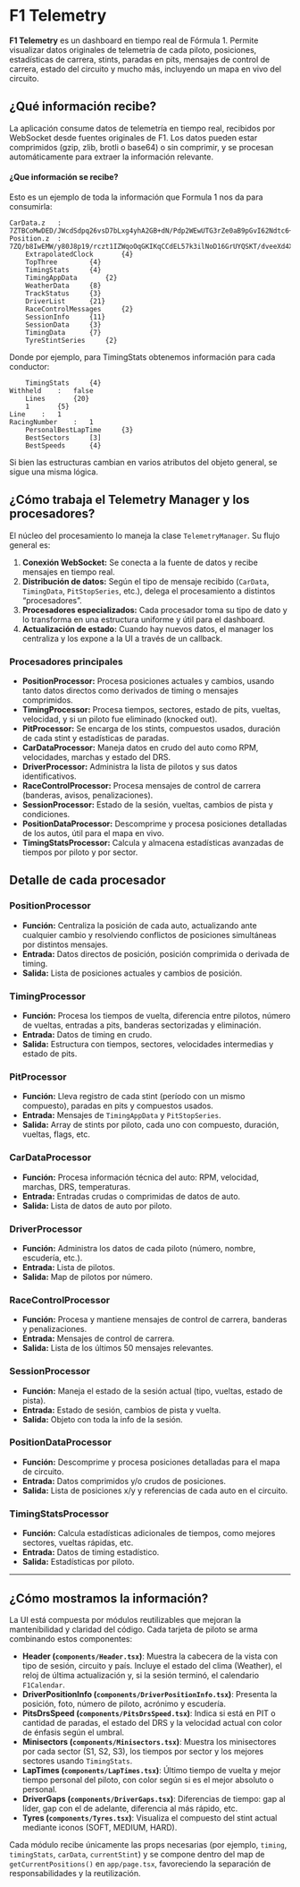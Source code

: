 # F1 Telemetry

**F1 Telemetry** es un dashboard en tiempo real de Fórmula 1. Permite visualizar datos originales de telemetría de cada piloto, posiciones, estadísticas de carrera, stints, paradas en pits, mensajes de control de carrera, estado del circuito y mucho más, incluyendo un mapa en vivo del circuito.

## ¿Qué información recibe?

La aplicación consume datos de telemetría en tiempo real, recibidos por WebSocket desde fuentes originales de F1. Los datos pueden estar comprimidos (gzip, zlib, brotli o base64) o sin comprimir, y se procesan automáticamente para extraer la información relevante.

#### ¿Que información se recibe?

Esto es un ejemplo de toda la información que Formula 1 nos da para consumirla:

``` 	Heartbeat		{2}
CarData.z	:	7ZTBCoMwDED/JWcdSdpq26vsD7bLxg4yhA2GB+dN/Pdp2WEwUTG3rZe0aB9pGvI62Ndtc6+e4M8dHNsreGBkk2KecnYg41F7NDs0jp3jEyRQlM1wugMaQ3Er67p6hA8IHhPgEFWIGjyhTsC8Vz1sbN+HH5tZs8DSDJsJ8hJOwESK1/IsST71YgqzZZwCLircTsBuPLIqN0vqZiWBcwGsptr9DWNA8RMUDYakXi0aq6W5mutxJrm2lTyY3djj4doDPqc8Jse5icaLxovGi8b7B+Op3LFBG5UXlReVF5X3I8q79C8=
Position.z	:	7ZQ/b8IwEMW/y80J8p19/rczt1IZWqoOqGKIKqCCdEL57k3ilNoD16GrUYQSKT/dveeXd4XH06Xru9MR4usVNt1hf+l3h0+IQIq4Va4lu0GOyozXKtjA3tAWGlgf+3O3v0C8Ak5/T/2u/xof4eG4Oe/eP8ZXniG2Ght4gRh0aGAL0ajghgaMQJA1M4LzzS/DAhN8QhQWiL2PoJsJH/AHsCOAShiC42+GyJIqKBIoT2kSobX5bih5EFglSFtdQIKilpgX47hcz4vOJevIUDGJBE3o0gk57fI5pO8jRDQjdhqXTXGS35bsDGljit20cEqISY8LRRK0lFGkKZ2TCZ44V2QERS2qJajE5kbxREkna0LShFbfoDClW4o3MiVVmvzyHaFSU8CFBfWScKfzOV4yYlSyJMiE3AcvHhO6JeGOsjwMQ/NXn/CKKLAxrvZJ7ZPaJ7VP/t0nPDqmCGuf1D6pfVL7RO6Tt+Eb
	ExtrapolatedClock		{4}
	TopThree		{4}
	TimingStats		{4}
	TimingAppData		{2}
	WeatherData		{8}
	TrackStatus		{3}
	DriverList		{21}
	RaceControlMessages		{2}
	SessionInfo		{11}
	SessionData		{3}
	TimingData		{7}
	TyreStintSeries		{2}
 ```

Donde por ejemplo, para TimingStats obtenemos información para cada conductor:

``` 
	TimingStats		{4}
Withheld	:	false
	Lines		{20}
	1		{5}
Line	:	1
RacingNumber	:	1
	PersonalBestLapTime		{3}
	BestSectors		[3]
	BestSpeeds		{4}
```

Si bien las estructuras cambian en varios atributos del objeto general, se sigue una misma lógica.

## ¿Cómo trabaja el Telemetry Manager y los procesadores?

El núcleo del procesamiento lo maneja la clase `TelemetryManager`. Su flujo general es:

1. **Conexión WebSocket:** Se conecta a la fuente de datos y recibe mensajes en tiempo real.
2. **Distribución de datos:** Según el tipo de mensaje recibido (`CarData`, `TimingData`, `PitStopSeries`, etc.), delega el procesamiento a distintos “procesadores”.
3. **Procesadores especializados:** Cada procesador toma su tipo de dato y lo transforma en una estructura uniforme y útil para el dashboard.
4. **Actualización de estado:** Cuando hay nuevos datos, el manager los centraliza y los expone a la UI a través de un callback.

### Procesadores principales

- **PositionProcessor:** Procesa posiciones actuales y cambios, usando tanto datos directos como derivados de timing o mensajes comprimidos.
- **TimingProcessor:** Procesa tiempos, sectores, estado de pits, vueltas, velocidad, y si un piloto fue eliminado (knocked out).
- **PitProcessor:** Se encarga de los stints, compuestos usados, duración de cada stint y estadísticas de paradas.
- **CarDataProcessor:** Maneja datos en crudo del auto como RPM, velocidades, marchas y estado del DRS.
- **DriverProcessor:** Administra la lista de pilotos y sus datos identificativos.
- **RaceControlProcessor:** Procesa mensajes de control de carrera (banderas, avisos, penalizaciones).
- **SessionProcessor:** Estado de la sesión, vueltas, cambios de pista y condiciones.
- **PositionDataProcessor:** Descomprime y procesa posiciones detalladas de los autos, útil para el mapa en vivo.
- **TimingStatsProcessor:** Calcula y almacena estadísticas avanzadas de tiempos por piloto y por sector.

## Detalle de cada procesador

### PositionProcessor
- **Función:** Centraliza la posición de cada auto, actualizando ante cualquier cambio y resolviendo conflictos de posiciones simultáneas por distintos mensajes.
- **Entrada:** Datos directos de posición, posición comprimida o derivada de timing.
- **Salida:** Lista de posiciones actuales y cambios de posición.

### TimingProcessor
- **Función:** Procesa los tiempos de vuelta, diferencia entre pilotos, número de vueltas, entradas a pits, banderas sectorizadas y eliminación.
- **Entrada:** Datos de timing en crudo.
- **Salida:** Estructura con tiempos, sectores, velocidades intermedias y estado de pits.

### PitProcessor
- **Función:** Lleva registro de cada stint (período con un mismo compuesto), paradas en pits y compuestos usados.
- **Entrada:** Mensajes de `TimingAppData` y `PitStopSeries`.
- **Salida:** Array de stints por piloto, cada uno con compuesto, duración, vueltas, flags, etc.

### CarDataProcessor
- **Función:** Procesa información técnica del auto: RPM, velocidad, marchas, DRS, temperaturas.
- **Entrada:** Entradas crudas o comprimidas de datos de auto.
- **Salida:** Lista de datos de auto por piloto.

### DriverProcessor
- **Función:** Administra los datos de cada piloto (número, nombre, escudería, etc.).
- **Entrada:** Lista de pilotos.
- **Salida:** Map de pilotos por número.

### RaceControlProcessor
- **Función:** Procesa y mantiene mensajes de control de carrera, banderas y penalizaciones.
- **Entrada:** Mensajes de control de carrera.
- **Salida:** Lista de los últimos 50 mensajes relevantes.

### SessionProcessor
- **Función:** Maneja el estado de la sesión actual (tipo, vueltas, estado de pista).
- **Entrada:** Estado de sesión, cambios de pista y vuelta.
- **Salida:** Objeto con toda la info de la sesión.

### PositionDataProcessor
- **Función:** Descomprime y procesa posiciones detalladas para el mapa de circuito.
- **Entrada:** Datos comprimidos y/o crudos de posiciones.
- **Salida:** Lista de posiciones x/y y referencias de cada auto en el circuito.

### TimingStatsProcessor
- **Función:** Calcula estadísticas adicionales de tiempos, como mejores sectores, vueltas rápidas, etc.
- **Entrada:** Datos de timing estadístico.
- **Salida:** Estadísticas por piloto.

---

## ¿Cómo mostramos la información?

La UI está compuesta por módulos reutilizables que mejoran la mantenibilidad y claridad del código. Cada tarjeta de piloto se arma combinando estos componentes:

- **Header (`components/Header.tsx`)**: Muestra la cabecera de la vista con tipo de sesión, circuito y país. Incluye el estado del clima (Weather), el reloj de última actualización y, si la sesión terminó, el calendario `F1Calendar`.
- **DriverPositionInfo (`components/DriverPositionInfo.tsx`)**: Presenta la posición, foto, número de piloto, acrónimo y escudería.
- **PitsDrsSpeed (`components/PitsDrsSpeed.tsx`)**: Indica si está en PIT o cantidad de paradas, el estado del DRS y la velocidad actual con color de énfasis según el umbral.
- **Minisectors (`components/Minisectors.tsx`)**: Muestra los minisectores por cada sector (S1, S2, S3), los tiempos por sector y los mejores sectores usando `TimingStats`.
- **LapTimes (`components/LapTimes.tsx`)**: Último tiempo de vuelta y mejor tiempo personal del piloto, con color según si es el mejor absoluto o personal.
- **DriverGaps (`components/DriverGaps.tsx`)**: Diferencias de tiempo: gap al líder, gap con el de adelante, diferencia al más rápido, etc.
- **Tyres (`components/Tyres.tsx`)**: Visualiza el compuesto del stint actual mediante iconos (SOFT, MEDIUM, HARD).

Cada módulo recibe únicamente las props necesarias (por ejemplo, `timing`, `timingStats`, `carData`, `currentStint`) y se compone dentro del map de `getCurrentPositions()` en `app/page.tsx`, favoreciendo la separación de responsabilidades y la reutilización.
